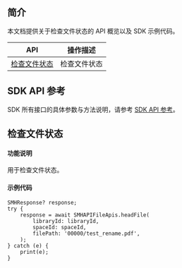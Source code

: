 ## 简介

本文档提供关于检查文件状态的 API 概览以及 SDK 示例代码。

| API                                                          | 操作描述                         |
| ------------------------------------------------------------ | -------------------------------- |
| [检查文件状态](https://cloud.tencent.com/document/product/1339/71128) | 检查文件状态         |

## SDK API 参考

SDK 所有接口的具体参数与方法说明，请参考 [SDK API 参考](https://smh-sdk-doc-1253960454.cos.ap-guangzhou.myqcloud.com/flutter_api_doc/api/index.html)。

## 检查文件状态

#### 功能说明

用于检查文件状态。

#### 示例代码

```
SMHResponse? response;
try {
    response = await SMHAPIFileApis.headFile(
        libraryId: libraryId,
        spaceId: spaceId,
        filePath: '00000/test_rename.pdf',
    );
} catch (e) {
    print(e);
}
```